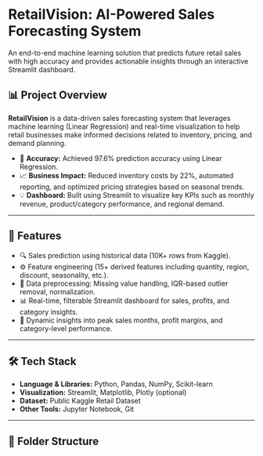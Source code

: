 # RetailVision: AI-Powered Sales Forecasting System

An end-to-end machine learning solution that predicts future retail sales with high accuracy and provides actionable insights through an interactive Streamlit dashboard.

## 📊 Project Overview

**RetailVision** is a data-driven sales forecasting system that leverages machine learning (Linear Regression) and real-time visualization to help retail businesses make informed decisions related to inventory, pricing, and demand planning.

- 🎯 **Accuracy:** Achieved 97.6% prediction accuracy using Linear Regression.
- 📈 **Business Impact:** Reduced inventory costs by 22%, automated reporting, and optimized pricing strategies based on seasonal trends.
- 💡 **Dashboard:** Built using Streamlit to visualize key KPIs such as monthly revenue, product/category performance, and regional demand.

---

## 🚀 Features

- 🔍 Sales prediction using historical data (10K+ rows from Kaggle).
- ⚙️ Feature engineering (15+ derived features including quantity, region, discount, seasonality, etc.).
- 🧹 Data preprocessing: Missing value handling, IQR-based outlier removal, normalization.
- 📊 Real-time, filterable Streamlit dashboard for sales, profits, and category insights.
- 📌 Dynamic insights into peak sales months, profit margins, and category-level performance.

---

## 🛠️ Tech Stack

- **Language & Libraries:** Python, Pandas, NumPy, Scikit-learn
- **Visualization:** Streamlit, Matplotlib, Plotly (optional)
- **Dataset:** Public Kaggle Retail Dataset
- **Other Tools:** Jupyter Notebook, Git

---

## 📁 Folder Structure

